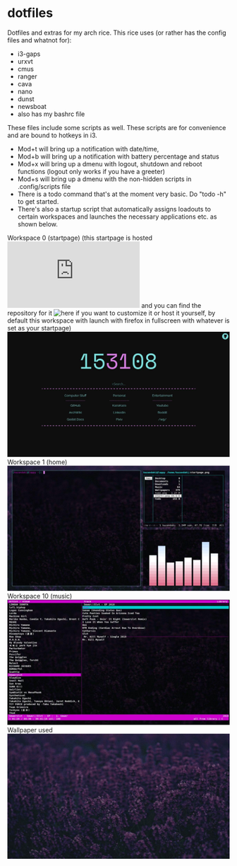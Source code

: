 # dotfiles
Dotfiles and extras for my arch rice. This rice uses (or rather has the config files and whatnot for):

* i3-gaps
* urxvt
* cmus
* ranger
* cava
* nano
* dunst
* newsboat
* also has my bashrc file

These files include some scripts as well. These scripts are for convenience and are bound to hotkeys in i3.

* Mod+t will bring up a notification with date/time,
* Mod+b will bring up a notification with battery percentage and status
* Mod+x will bring up a dmenu with logout, shutdown and reboot functions (logout only works if you have a greeter)
* Mod+s will bring up a dmenu with the non-hidden scripts in .config/scripts file
* There is a todo command that's at the moment very basic. Do "todo -h" to get started.
* There's also a startup script that automatically assigns loadouts to certain workspaces and launches the necessary applications etc. as shown below.

Workspace 0 (startpage) (this startpage is hosted ![here](http://www.kazakaza.xyz/startpage.html) and you can find the repository for it ![here](https://github.com/KazaKazan/startpage) if you want to customize it or host it yourself, by default this workspace with launch with firefox in fullscreen with whatever is set as your startpage)
![screenshot](img/sp.jpg)
Workspace 1 (home)
![screenshot](img/main.jpg)
Workspace 10 (music)
![screenshot](img/mus.jpg)
Wallpaper used
![screenshot](img/walp.jpg)
